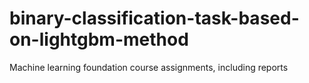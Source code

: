 # binary-classification-task-based-on-lightgbm-method
Machine learning foundation course assignments, including reports
